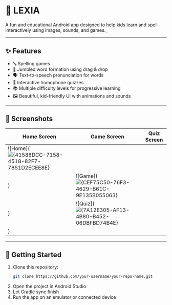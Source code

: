 # 📱 LEXIA

A fun and educational Android app designed to help kids learn and spell interactively using images, sounds, and games._

---

## ✨ Features

- 🔤 Spelling games
- 🧠 Jumbled word formation using drag & drop
- 🗣️ Text-to-speech pronunciation for words
- 🧩 Interactive homophone quizzes
- 📚 Multiple difficulty levels for progressive learning
- 🖼️ Beautiful, kid-friendly UI with animations and sounds

---

## 📸 Screenshots

| Home Screen | Game Screen | Quiz Screen |
|-------------|-------------|-------------|
| ![Home](![{41588DCC-7158-4518-82F7-7851D2ECEE8E}](https://github.com/user-attachments/assets/a7f78a07-b284-4c7e-8f30-c629943b806c)
) | ![Game](![{CEF75C50-76F3-4629-B61C-9E135B055063}](https://github.com/user-attachments/assets/a2ccd616-8168-4936-a3b2-97f496989894)
) | ![Quiz](![{7A12E305-AF13-4B80-B452-06DBFBD74B4E}](https://github.com/user-attachments/assets/7d9c6d2d-ee3a-4bd9-a69a-78c10a323b5b)
) |

---

## 🚀 Getting Started

1. Clone this repository:
   ```bash
   git clone https://github.com/your-username/your-repo-name.git
2. Open the project in Android Studio
3. Let Gradle sync finish
4. Run the app on an emulator or connected device
